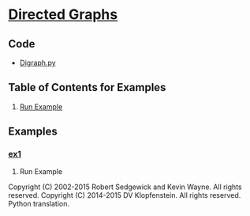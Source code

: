 # [Directed Graphs](http://algs4.cs.princeton.edu/42digraph)

## Code
  * [Digraph.py](../py/AlgsSedgewickWayne/Digraph.py)

## Table of Contents for Examples
  1. [Run Example](#ex1)

## Examples 
### [ex1](#table-of-contents-for-examples)
1. Run Example

Copyright (C) 2002-2015 Robert Sedgewick and Kevin Wayne.  All rights reserved.
Copyright (C) 2014-2015 DV Klopfenstein. All rights reserved. Python translation.
